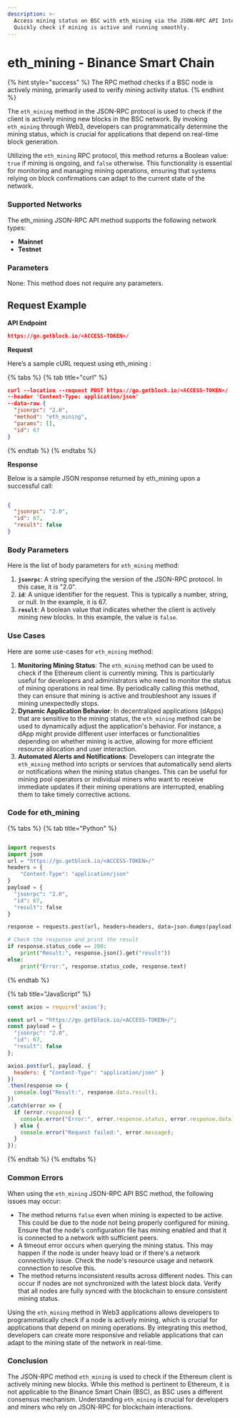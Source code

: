 ```yaml
---
description: >-
  Access mining status on BSC with eth_mining via the JSON-RPC API Interface.
  Quickly check if mining is active and running smoothly.
---
```


# eth\_mining - Binance Smart Chain

{% hint style="success" %}
The RPC method checks if a BSC node is actively mining, primarily used to verify mining activity status.
{% endhint %}

The `eth_mining` method in the JSON-RPC protocol is used to check if the client is actively mining new blocks in the BSC network. By invoking `eth_mining` through Web3, developers can programmatically determine the mining status, which is crucial for applications that depend on real-time block generation.

Utilizing the `eth_mining` RPC protocol, this method returns a Boolean value: `true` if mining is ongoing, and `false` otherwise. This functionality is essential for monitoring and managing mining operations, ensuring that systems relying on block confirmations can adapt to the current state of the network.

### Supported Networks

The eth\_mining JSON-RPC API method supports the following network types:

* **Mainnet**
* **Testnet**

### Parameters

None: This method does not require any parameters.

## Request Example

**API Endpoint**

```json
https://go.getblock.io/<ACCESS-TOKEN>/
```

**Request**

Here’s a sample cURL request using eth\_mining :

{% tabs %}
{% tab title="curl" %}
```json
curl --location --request POST https://go.getblock.io/<ACCESS-TOKEN>/
--header 'Content-Type: application/json' 
--data-raw {
  "jsonrpc": "2.0",
  "method": "eth_mining",
  "params": [],
  "id": 67
}
```
{% endtab %}
{% endtabs %}

**Response**

Below is a sample JSON response returned by eth\_mining upon a successful call:

```json

{
  "jsonrpc": "2.0",
  "id": 67,
  "result": false
}

```

### Body Parameters

Here is the list of body parameters for `eth_mining` method:

1. **`jsonrpc`**: A string specifying the version of the JSON-RPC protocol. In this case, it is "2.0".
2. **`id`**: A unique identifier for the request. This is typically a number, string, or null. In the example, it is 67.
3. **`result`**: A boolean value that indicates whether the client is actively mining new blocks. In this example, the value is `false`.

### Use Cases

Here are some use-cases for `eth_mining` method:

1. **Monitoring Mining Status**: The `eth_mining` method can be used to check if the Ethereum client is currently mining. This is particularly useful for developers and administrators who need to monitor the status of mining operations in real time. By periodically calling this method, they can ensure that mining is active and troubleshoot any issues if mining unexpectedly stops.
2. **Dynamic Application Behavior**: In decentralized applications (dApps) that are sensitive to the mining status, the `eth_mining` method can be used to dynamically adjust the application's behavior. For instance, a dApp might provide different user interfaces or functionalities depending on whether mining is active, allowing for more efficient resource allocation and user interaction.
3. **Automated Alerts and Notifications**: Developers can integrate the `eth_mining` method into scripts or services that automatically send alerts or notifications when the mining status changes. This can be useful for mining pool operators or individual miners who want to receive immediate updates if their mining operations are interrupted, enabling them to take timely corrective actions.

### Code for eth\_mining

{% tabs %}
{% tab title="Python" %}
```python

import requests
import json
url = "https://go.getblock.io/<ACCESS-TOKEN>/"
headers = {
    "Content-Type": "application/json"
}
payload = {
  "jsonrpc": "2.0",
  "id": 67,
  "result": false
}

response = requests.post(url, headers=headers, data=json.dumps(payload))

# Check the response and print the result
if response.status_code == 200:
    print("Result:", response.json().get("result"))
else:
    print("Error:", response.status_code, response.text)

```
{% endtab %}

{% tab title="JavaScript" %}
```javascript
const axios = require('axios');

const url = "https://go.getblock.io/<ACCESS-TOKEN>/";
const payload = {
  "jsonrpc": "2.0",
  "id": 67,
  "result": false
};

axios.post(url, payload, {
  headers: { "Content-Type": "application/json" }
})
.then(response => {
  console.log("Result:", response.data.result);
})
.catch(error => {
  if (error.response) {
    console.error("Error:", error.response.status, error.response.data);
  } else {
    console.error("Request failed:", error.message);
  }
});
```
{% endtab %}
{% endtabs %}

### Common Errors

When using the `eth_mining` JSON-RPC API BSC method, the following issues may occur:

* The method returns `false` even when mining is expected to be active. This could be due to the node not being properly configured for mining. Ensure that the node's configuration file has mining enabled and that it is connected to a network with sufficient peers.
* A timeout error occurs when querying the mining status. This may happen if the node is under heavy load or if there's a network connectivity issue. Check the node's resource usage and network connection to resolve this.
* The method returns inconsistent results across different nodes. This can occur if nodes are not synchronized with the latest block data. Verify that all nodes are fully synced with the blockchain to ensure consistent mining status.

Using the `eth_mining` method in Web3 applications allows developers to programmatically check if a node is actively mining, which is crucial for applications that depend on mining operations. By integrating this method, developers can create more responsive and reliable applications that can adapt to the mining state of the network in real-time.

### Conclusion

The JSON-RPC method `eth_mining` is used to check if the Ethereum client is actively mining new blocks. While this method is pertinent to Ethereum, it is not applicable to the Binance Smart Chain (BSC), as BSC uses a different consensus mechanism. Understanding `eth_mining` is crucial for developers and miners who rely on JSON-RPC for blockchain interactions.
